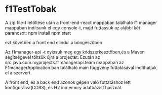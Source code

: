 # f1TestTobak

A zip file-t letöltése után a front-end-react mappában található f1 manager mappában indítsunk el egy console-t, majd futtassuk az alábbi két parancsot:
npm install
npm start

ezt követően a front end elindul a böngészőben

Az f1manager-api -t nyissuk meg egy kódszerkesztőben,és a Maven segítségével töltsük újra a projectet.
Ezután az src.java.com.myprojects.f1managerapi.team mappában az F1managerApplication ban található main függvény futtatásával indíthatjuk el a szervert.

A front end, és a back end azonos gépen való futtatáshoz lett konfigurálva(CORS), és H2 inmemory adatbázist használ.

